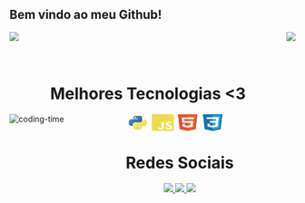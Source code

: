 ## Bem vindo ao meu Github!

<div>
    <img  height="180em" src="https://github-readme-stats.vercel.app/api?username=Alex4gtx&show_icons=true&theme=dracula&include_all_commits=true&count_private=true"/>
    <img align="right" height="180em" src="https://github-readme-stats.vercel.app/api/top-langs/?username=Alex4gtx&layout=compact&langs_count=16&theme=dracula"/>
</div>
<br>
<div  align="center">
    <div style="display: inline_block">
        <br>
        <h1 align="center">Melhores Tecnologias <3</h1>
        <img align="left" height="250" alt="coding-time" src="https://user-images.githubusercontent.com/95112008/201758416-e59d627e-5ec9-4ad5-8835-6e1ef11d3ced.gif">
        <img align="center" height="30" width="40" alt="python-icon"  src="https://raw.githubusercontent.com/devicons/devicon/master/icons/python/python-original.svg">
        <img align="center" height="30" width="40" alt="js-icon"  src="https://raw.githubusercontent.com/devicons/devicon/master/icons/javascript/javascript-plain.svg">
        <!--<img align="center" height="30" width="40" alt="react-icon" src="https://raw.githubusercontent.com/devicons/devicon/master/icons/react/react-original.svg">-->
        <img align="center" height="30" width="40" alt="html-icon" src="https://raw.githubusercontent.com/devicons/devicon/master/icons/html5/html5-original.svg">
        <img align="center" height="30" width="40" alt="css-icon" src="https://raw.githubusercontent.com/devicons/devicon/master/icons/css3/css3-original.svg">
        <!--<img align="center" height="30" width="40" alt="c-icon" src="https://raw.githubusercontent.com/devicons/devicon/master/icons/c/c-original.svg">
        <img align="center" height="30" width="40" alt="nodejs-icon" src="https://raw.githubusercontent.com/devicons/devicon/master/icons/nodejs/nodejs-original.svg">
        <img align="center" height="30" width="40" alt="nodejs-icon" src="https://raw.githubusercontent.com/jmnote/z-icons/master/svg/cpp.svg">-->
    </div>
  
<h1 align="center">Redes Sociais</h1>
    <a href = "mailto: alexgiovani35@gmail.com" target="blank_">
        <img width="30" src="https://user-images.githubusercontent.com/95112008/201742385-77c34986-3624-4ae9-844f-3e8e34d3d7a5.svg">
    </a>
    <a href = "https://www.linkedin.com/in/alex-giovani-hirsch/" target="blank_">
       <img width="25" src="https://user-images.githubusercontent.com/95112008/201741966-c0ddff1c-b9b3-4148-9b77-aa5e84d8c6be.svg">
    </a>
    <a href = "https://www.instagram.com/alex_giovani_hirsch/" target="blank_">
        <img width="25" src="https://user-images.githubusercontent.com/95112008/201742502-c36929af-4460-4265-83c9-37102d724c9d.png">
    </a>
</div>
